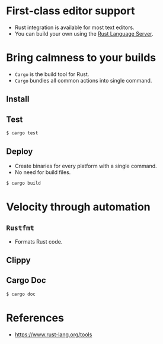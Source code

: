 # First-class editor support
* Rust integration is available for most text editors.
* You can build your own using the [Rust Language Server](https://github.com/rust-lang/rls).
# Bring calmness to your builds
* `Cargo` is the build tool for Rust.
* `Cargo` bundles all common actions into single command.
## Install
## Test
```bash
$ cargo test
```
## Deploy
* Create binaries for every platform with a single command.
* No need for build files.
```bash
$ cargo build 
```
# Velocity through automation
## `Rustfmt`
* Formats Rust code.
## Clippy
## Cargo Doc
```bash
$ cargo doc
```
# References
* https://www.rust-lang.org/tools
